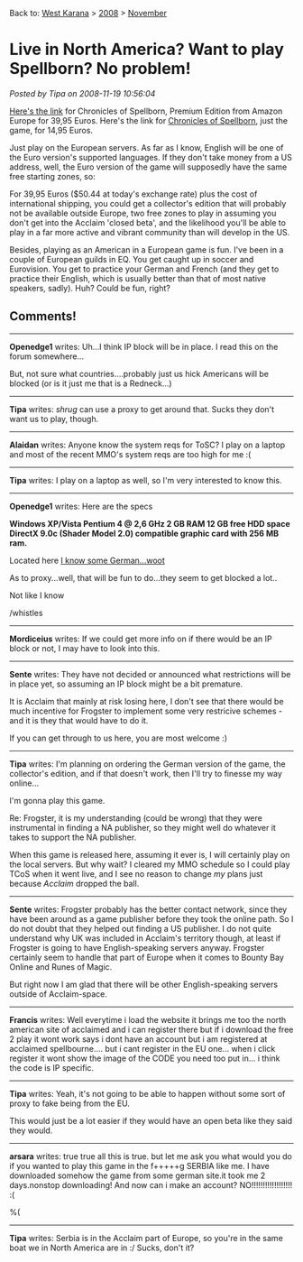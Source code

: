 Back to: [West Karana](/posts/westkarana.md) > [2008](/posts/2008/westkarana.md) > [November](./westkarana.md)
# Live in North America? Want to play Spellborn? No problem!

*Posted by Tipa on 2008-11-19 10:56:04*

[Here's the link](http://www.amazon.de/Frogster-Interactive-Pictures-Chronicles-Spellborn/dp/B001KEMGI4/ref=sr_1_1/276-5856627-6539238?ie=UTF8&s=videogames&qid=1227105818&sr=8-1) for Chronicles of Spellborn, Premium Edition from Amazon Europe for 39,95 Euros. Here's the link for [Chronicles of Spellborn](http://www.amazon.de/Frogster-Interactive-Pictures-Chronicles-Spellborn/dp/B001KEMGHU/ref=sr_1_2/276-5856627-6539238?ie=UTF8&s=videogames&qid=1227105818&sr=8-2), just the game, for 14,95 Euros.

Just play on the European servers. As far as I know, English will be one of the Euro version's supported languages. If they don't take money from a US address, well, the Euro version of the game will supposedly have the same free starting zones, so:

For 39,95 Euros ($50.44 at today's exchange rate) plus the cost of international shipping, you could get a collector's edition that will probably not be available outside Europe, two free zones to play in assuming you don't get into the Acclaim 'closed beta', and the likelihood you'll be able to play in a far more active and vibrant community than will develop in the US.

Besides, playing as an American in a European game is fun. I've been in a couple of European guilds in EQ. You get caught up in soccer and Eurovision. You get to practice your German and French (and they get to practice their English, which is usually better than that of most native speakers, sadly). Huh? Could be fun, right?

## Comments!

---

**Openedge1** writes: Uh...I think IP block will be in place. I read this on the forum somewhere...

But, not sure what countries....probably just us hick Americans will be blocked (or is it just me that is a Redneck...)

---

**Tipa** writes: *shrug* can use a proxy to get around that. Sucks they don't want us to play, though.

---

**Alaidan** writes: Anyone know the system reqs for ToSC? I play on a laptop and most of the recent MMO's system reqs are too high for me :(

---

**Tipa** writes: I play on a laptop as well, so I'm very interested to know this.

---

**Openedge1** writes: Here are the specs

**Windows XP/Vista
Pentium 4 @ 2,6 GHz
2 GB RAM
12 GB free HDD space
DirectX 9.0c (Shader Model 2.0) compatible graphic card with 256 MB ram.** 

Located here
[I know some German...woot](http://www.tcos.com/sbforum/viewtopic.php?t=15082)

As to proxy...well, that will be fun to do...they seem to get blocked a lot..

Not like I know

/whistles

---

**Mordiceius** writes: If we could get more info on if there would be an IP block or not, I may have to look into this.

---

**Sente** writes: They have not decided or announced what restrictions will be in place yet, so assuming an IP block might be a bit premature. 

It is Acclaim that mainly at risk losing here, I don't see that there would be much incentive for Frogster to implement some very restricive schemes - and it is they that would have to do it.

If you can get through to us here, you are most welcome :)

---

**Tipa** writes: I'm planning on ordering the German version of the game, the collector's edition, and if that doesn't work, then I'll try to finesse my way online...

I'm gonna play this game.

Re: Frogster, it is my understanding (could be wrong) that they were instrumental in finding a NA publisher, so they might well do whatever it takes to support the NA publisher.

When this game is released here, assuming it ever is, I will certainly play on the local servers. But why wait? I cleared my MMO schedule so I could play TCoS when it went live, and I see no reason to change *my* plans just because *Acclaim* dropped the ball.


---

**Sente** writes: Frogster probably has the better contact network, since they have been around as a game publisher before they took the online path. So I do not doubt that they helped out finding a US publisher. 
I do not quite understand why UK was included in Acclaim's territory though, at least if Frogster is going to have English-speaking servers anyway. Frogster certainly seem to handle that part of Europe when it comes to Bounty Bay Online and Runes of Magic.

But right now I am glad that there will be other English-speaking servers outside of Acclaim-space.

---

**Francis** writes: Well everytime i load the website it brings me too the north american site of acclaimed and i can register there but if i download the free 2 play it wont work says i dont have an account but i am registered at acclaimed spellbourne.... but i cant register in the EU one... when i click register it wont show the image of the CODE you need too put in... i think the code is IP specific.

---

**Tipa** writes: Yeah, it's not going to be able to happen without some sort of proxy to fake being from the EU.

This would just be a lot easier if they would have an open beta like they said they would.

---

**arsara** writes: true true
all this is true.
but let me ask you what would you do if you wanted to play this game in the f+++++g SERBIA like me.
I have downloaded somehow the game from some german site.it took me 2 days.nonstop downloading!
And now can i make an account?
NO!!!!!!!!!!!!!!!!!! 
:(
 
%(

---

**Tipa** writes: Serbia is in the Acclaim part of Europe, so you're in the same boat we in North America are in :/ Sucks, don't it?

